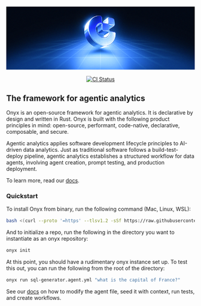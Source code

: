 <p align="center"><img src="docs/readme-banner.png"/></p>

<p align="center">
  <a href="https://github.com/onyx-hq/onyx/actions/workflows/ci.yaml">
    <img src="https://github.com/onyx-hq/onyx/actions/workflows/ci.yaml/badge.svg" alt="CI Status">
  </a>
</p>

## The framework for agentic analytics

Onyx is an open-source framework for agentic analytics. It is declarative by design and written in Rust. Onyx is built with the following product principles in mind: open-source, performant, code-native, declarative, composable, and secure. 

Agentic analytics applies software development lifecycle principles to AI-driven data analytics. 
Just as traditional software follows a build-test-deploy pipeline, agentic analytics establishes a structured workflow for data agents, involving agent creation, prompt testing, and production deployment.  

To learn more, read our [docs](https://docs.onyxint.ai).

### Quickstart

To install Onyx from binary, run the following command (Mac, Linux, WSL):

```bash
bash <(curl --proto '=https' --tlsv1.2 -sSf https://raw.githubusercontent.com/onyx-hq/onyx-public-releases/refs/heads/main/install_onyx.sh)
```

And to initialize a repo, run the following in the directory you want to instantiate as an onyx repository:

```bash
onyx init
```

At this point, you should have a rudimentary onyx instance set up. To test this out, you can run the following from the root of the directory:

```bash
onyx run sql-generator.agent.yml "what is the capital of France?"
```

See our [docs](https://docs.onyxint.ai) on how to modify the agent file, seed it with context, run tests, and create workflows.
